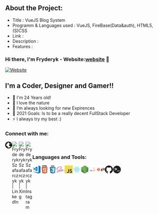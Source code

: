 ## About the Project: 

- Title : VueJS Blog System
- Programm & Languages used : VueJS, FireBase(Data&auth), HTML5, (S)CSS
- Link : 
- Description : 
- Features : 

### Hi there, I'm Fryderyk - Website:[website] 👋

[![Website](https://img.shields.io/website?label=fryderyk.dev&style=for-the-badge&url=https%3A%2F%2Ffryderyk.dev)](https://fryderyk.dev)

## I'm a Coder, Designer and Gamer!!

- 🔭 I'm 24 Years old!
- 🌱 I love the nature
- 👯 I’m always looking for new Expirences
- 🥅 2021 Goals: Is to be a really decent FullStack Developer
- ⚡ I always try my best :)

### Connect with me:

[<img align="left" alt="fryderyk.dev" width="22px" src="https://raw.githubusercontent.com/iconic/open-iconic/master/svg/globe.svg" />][website]
[<img align="left" alt="Fryderyk Szafarczyk | LinkedIn" width="22px" src="https://cdn.jsdelivr.net/npm/simple-icons@v3/icons/linkedin.svg" />][linkedin]
[<img align="left" alt="Fryderyk Szafarczyk | Xing" width="22px" src="https://cdn.jsdelivr.net/npm/simple-icons@3.13.0/icons/xing.svg" />][Xing]
[<img align="left" alt="Fryderyk Szafarczyk | Instagram" width="22px" src="https://cdn.jsdelivr.net/npm/simple-icons@v3/icons/instagram.svg" />][instagram]

<br />

### Languages and Tools:

<img align="left" alt="Visual Studio Code" width="26px" src="https://raw.githubusercontent.com/github/explore/80688e429a7d4ef2fca1e82350fe8e3517d3494d/topics/visual-studio-code/visual-studio-code.png" />
<img align="left" alt="HTML5" width="26px" src="https://raw.githubusercontent.com/github/explore/80688e429a7d4ef2fca1e82350fe8e3517d3494d/topics/html/html.png" />
<img align="left" alt="CSS3" width="26px" src="https://raw.githubusercontent.com/github/explore/80688e429a7d4ef2fca1e82350fe8e3517d3494d/topics/css/css.png" />
<img align="left" alt="Sass" width="26px" src="https://raw.githubusercontent.com/github/explore/80688e429a7d4ef2fca1e82350fe8e3517d3494d/topics/sass/sass.png" />
<img align="left" alt="JavaScript" width="26px" src="https://raw.githubusercontent.com/github/explore/80688e429a7d4ef2fca1e82350fe8e3517d3494d/topics/javascript/javascript.png" />
<img align="left" alt="React" width="26px" src="https://raw.githubusercontent.com/github/explore/80688e429a7d4ef2fca1e82350fe8e3517d3494d/topics/react/react.png" />
<img align="left" alt="Node.js" width="26px" src="https://raw.githubusercontent.com/github/explore/80688e429a7d4ef2fca1e82350fe8e3517d3494d/topics/nodejs/nodejs.png" />
<img align="left" alt="MySQL" width="26px" src="https://raw.githubusercontent.com/github/explore/80688e429a7d4ef2fca1e82350fe8e3517d3494d/topics/mysql/mysql.png" />
<img align="left" alt="Git" width="26px" src="https://raw.githubusercontent.com/github/explore/80688e429a7d4ef2fca1e82350fe8e3517d3494d/topics/git/git.png" />
<img align="left" alt="GitHub" width="26px" src="https://raw.githubusercontent.com/github/explore/78df643247d429f6cc873026c0622819ad797942/topics/github/github.png" />
<img align="left" alt="Terminal" width="26px" src="https://raw.githubusercontent.com/github/explore/80688e429a7d4ef2fca1e82350fe8e3517d3494d/topics/terminal/terminal.png" />

<br />
<br />



[website]: https://www.fryderyk.dev
[instagram]: https://instagram.com/jerzynator
[linkedin]: https://www.linkedin.com/in/fryderyk-s/
[Xing]: https://www.xing.com/profile/Fryderyk_Szafarczyk/cv